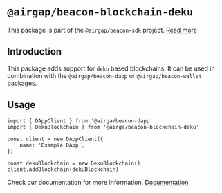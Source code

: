 # `@airgap/beacon-blockchain-deku`

This package is part of the `@airgap/beacon-sdk` project. [Read more](https://github.com/airgap-it/beacon-sdk)

## Introduction

This package adds support for `deku` based blockchains. It can be used in combination with the `@airgap/beacon-dapp` or `@airgap/beacon-wallet` packages.

## Usage

```
import { DAppClient } from '@airga/beacon-dapp'
import { DekuBlockchain } from '@airga/beacon-blockchain-deku'

const client = new DAppClient({
    name: 'Example DApp',
})

const dekuBlockchain = new DekuBlockchain()
client.addBlockchain(dekuBlockchain)
```

Check our documentation for more information. [Documentation](https://docs.walletbeacon.io)

